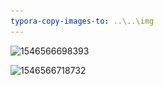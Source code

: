 ```yaml
---
typora-copy-images-to: ..\..\img
---
```


![1546566698393](..\..\..\..\img\1546566698393.png)

![1546566718732](..\..\..\..\img\1546566718732.png)